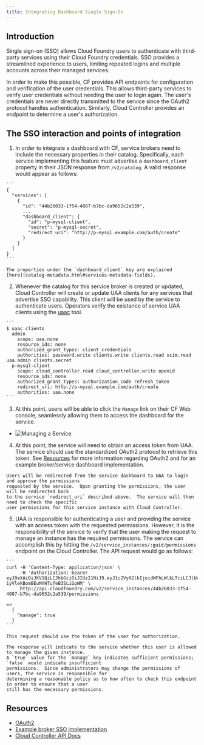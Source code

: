 ```yaml
---
title: Integrating Dashboard Single Sign-On
---
```


## Introduction

Single sign-on (SSO) allows Cloud Foundry users to authenticate with third-party services
using their Cloud Foundry credentials. SSO provides a streamlined experience to users,
limiting repeated logins and multiple accounts across their managed services.

In order to make this possible, CF provides API endpoints for configuration and
verification of the user credentials. This allows third-party services to verify user credentials
without needing the user to login again. The user's credentials are never directly transmitted to
the service since the OAuth2 protocol handles authentication. Similarly, Cloud Controller provides
an endpoint to determine a user's authorization.

## The SSO interaction and points of integration
  1. In order to integrate a dashboard with CF, service brokers need to include the necessary
    properties in their catalog. Specifically, each service implementing this feature must
    advertise a `dashboard_client` property in their JSON response from `/v2/catalog`. A valid
    response would appear as follows:

    ```
    {
      "services": [
        {
          "id": "44b26033-1f54-4087-b7bc-da9652c2a539",
          ...
          "dashboard_client": {
            "id": "p-mysql-client",
            "secret": "p-mysql-secret",
            "redirect_uri": "http://p-mysql.example.com/auth/create"
          }
        }
      ]
    }
    ```

    The properties under the `dashboard_client` key are explained
    [here](catalog-metadata.html#services-metadata-fields).

  2. Whenever the catalog for this service broker is created or updated, Cloud Controller will
    create or update UAA clients for any services that advertise SSO capability. This client
    will be used by the service to authenticate users. Operators verify the existance of
    service UAA clients using the [uaac](https://github.com/cloudfoundry/cf-uaac) tool.

    ```
    $ uaac clients
      admin
        scope: uaa.none
        resource_ids: none
        authorized_grant_types: client_credentials
        authorities: password.write clients.write clients.read scim.read uaa.admin clients.secret
      p-mysql-client
        scope: cloud_controller.read cloud_controller.write openid
        resource_ids: none
        authorized_grant_types: authorization_code refresh_token
        redirect_uri: http://p-mysql.example.com/auth/create
        authorities: uaa.none
    ```

  3. At this point, users will be able to click the `Manage` link on their CF Web console,
    seamlessly allowing them to access the dashboard for the service.
    <br />
+   ![Managing a Service](../images/web-ui-manage-service.png)

  4. At this point, the service will need to obtain an access token from UAA.  The service should
    use the standardized OAuth2 protocol to retrieve this token.  See [Resources](#resources)
    for more information regarding OAuth2 and for an example broker/service dashboard implementation.

    Users will be redirected from the service dashboard to UAA to login and approve the permissions
    requested by the service.  Upon granting the permissions, the user will be redirected back
    to the service `redirect_uri` described above.  The service will then need to check the specific
    user permissions for this service instance with Cloud Controller.

  5. UAA is responsible for authenticating a user and providing the service with an access token
    with the requested permissions.  However, it is the responsibility of the service to verify
    that the user making the request to manage an instance has the required permissions.  The service
    can accomplish this by hitting the `/v2/service_instances/:guid/permissions` endpoint on the
    Cloud Controller.  The API request would go as follows:

    ```
    curl -H 'Content-Type: application/json' \
         -H 'Authorization: bearer eyJ0eXAiOiJKV1QiLCJhbGciOiJIUzI1NiJ9.eyJ1c2VyX2lkIjoidWFhLWlkLTciLCJlbWFpbCI6ImVtYWlsLTdAc29tZWRvbWFpbi5jb20iLCJzY29wZSI6WyJjbG91ZF9jb250cm9sbGVyLmFkbWluIl0sImF1ZCI6WyJjbG91ZF9jb250cm9sbGVyIl0sImV4cCI6MTM5Mjc0NzIzNH0.IUsMEB95qiBazm-iyVlekBomBEuMYHTufeB3SLiGpWM' \
         http://api.cloudfoundry.com/v2/service_instances/44b26033-1f54-4087-b7bc-da9652c2a539/permissions

    =>
      {
        "manage": true
      }
    ```

    This request should use the token of the user for authorization.

    The response will indicate to the service whether this user is allowed to manage the given instance.
    A `true` value for the `manage` key indicates sufficient permissions; `false` would indicate insufficient
    permissions.  Since administrators may change the permissions of users, the service is responsible for
    determining a reasonable policy as to how often to check this endpoint in order to ensure that a user
    still has the necessary permissions.

<a id="resources"></a>
## Resources
  * [OAuth2](http://oauth.net/2/)
  * [Example broker SSO implementation](https://github.com/cloudfoundry/cf-mysql-broker)
  * [Cloud Controller API Docs](http://apidocs.cfapps.io/)
